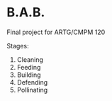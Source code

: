 # B.A.B.
Final project for ARTG/CMPM 120

 Stages:
  1) Cleaning
  2) Feeding
  3) Building
  4) Defending
  5) Pollinating
